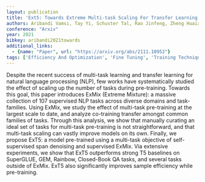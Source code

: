 ```yaml
---
layout: publication
title: 'Ext5: Towards Extreme Multi-task Scaling For Transfer Learning'
authors: Aribandi Vamsi, Tay Yi, Schuster Tal, Rao Jinfeng, Zheng Huaixiu Steven, Mehta Sanket Vaibhav, Zhuang Honglei, Tran Vinh Q., Bahri Dara, Ni Jianmo, Gupta Jai, Hui Kai, Ruder Sebastian, Metzler Donald
conference: "Arxiv"
year: 2021
bibkey: aribandi2021towards
additional_links:
  - {name: "Paper", url: "https://arxiv.org/abs/2111.10952"}
tags: ['Efficiency And Optimization', 'Fine Tuning', 'Training Techniques']
---
```

Despite the recent success of multi-task learning and transfer learning for
natural language processing (NLP), few works have systematically studied the
effect of scaling up the number of tasks during pre-training. Towards this
goal, this paper introduces ExMix (Extreme Mixture): a massive collection of
107 supervised NLP tasks across diverse domains and task-families. Using ExMix,
we study the effect of multi-task pre-training at the largest scale to date,
and analyze co-training transfer amongst common families of tasks. Through this
analysis, we show that manually curating an ideal set of tasks for multi-task
pre-training is not straightforward, and that multi-task scaling can vastly
improve models on its own. Finally, we propose ExT5: a model pre-trained using
a multi-task objective of self-supervised span denoising and supervised ExMix.
Via extensive experiments, we show that ExT5 outperforms strong T5 baselines on
SuperGLUE, GEM, Rainbow, Closed-Book QA tasks, and several tasks outside of
ExMix. ExT5 also significantly improves sample efficiency while pre-training.
